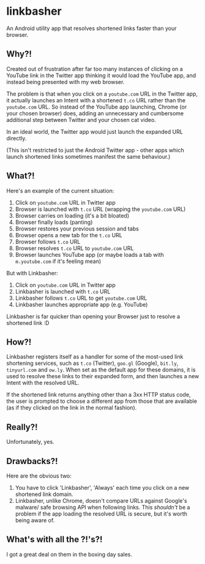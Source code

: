 linkbasher
==========

An Android utility app that resolves shortened links faster than your browser.

Why?!
-----
Created out of frustration after far too many instances of clicking on a
YouTube link in the Twitter app thinking it would load the YouTube app, and
instead being presented with my web browser.

The problem is that when you click on a `youtube.com` URL in the Twitter app, 
it actually launches an Intent with a shortened `t.co` URL rather than the 
`youtube.com` URL. So instead of the YouTube app launching, Chrome (or your 
chosen browser) does, adding an unnecessary and cumbersome additional step
between Twitter and your chosen cat video.

In an ideal world, the Twitter app would just launch the expanded URL directly.

(This isn't restricted to just the Android Twitter app - other apps which launch
shortened links sometimes manifest the same behaviour.)

What?!
------
Here's an example of the current situation:

1. Click on `youtube.com` URL in Twitter app
2. Browser is launched with `t.co` URL (wrapping the `youtube.com` URL)
3. Browser carries on loading (it's a bit bloated)
4. Browser finally loads (panting)
5. Browser restores your previous session and tabs
5. Browser opens a new tab for the `t.co` URL
6. Browser follows `t.co` URL
7. Browser resolves `t.co` URL to `youtube.com` URL
8. Browser launches YouTube app (or maybe loads a tab with `m.youtube.com` if
   it's feeling mean)

But with Linkbasher:

1. Click on `youtube.com` URL in Twitter app
2. Linkbasher is launched with `t.co` URL
3. Linkbasher follows `t.co` URL to get `youtube.com` URL
4. Linkbasher launches appropriate app (e.g. YouTube)

Linkbasher is far quicker than opening your Browser just to resolve a
shortened link :D

How?!
-----
Linkbasher registers itself as a handler for some of the most-used
link shortening services, such as `t.co` (Twitter), `goo.gl` (Google), `bit.ly`,
`tinyurl.com` and `ow.ly`. When set as the default app for these domains, it 
is used to resolve these links to their expanded form, and then launches a new
Intent with the resolved URL.

If the shortened link returns anything other than a 3xx HTTP status code, the 
user is prompted to choose a different app from those that are available (as 
if they clicked on the link in the normal fashion).

Really?!
--------
Unfortunately, yes.

Drawbacks?!
-----------
Here are the obvious two:

1. You have to click 'Linkbasher', 'Always' each time you click on a new
   shortened link domain.
2. Linkbasher, unlike Chrome, doesn't compare URLs against Google's malware/
   safe browsing API when following links. This *shouldn't* be a problem if
   the app loading the resolved URL is secure, but it's worth being aware of.

What's with all the ?!'s?!
--------------------------
I got a great deal on them in the boxing day sales.
